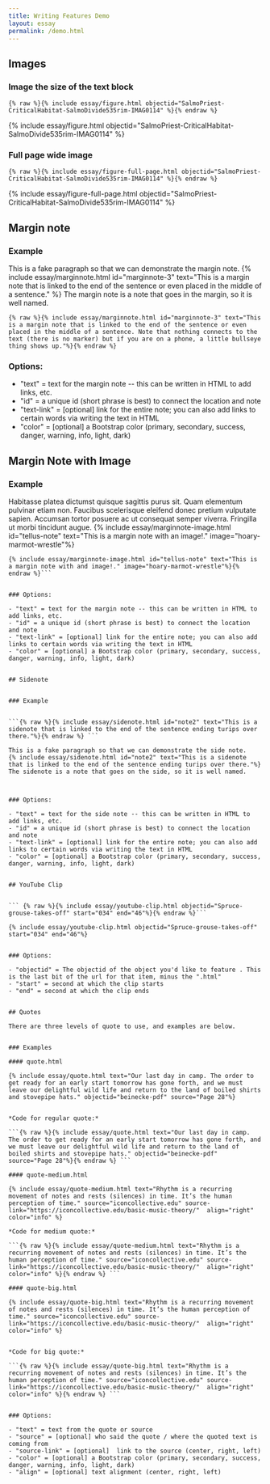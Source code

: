 ```yaml
---
title: Writing Features Demo
layout: essay
permalink: /demo.html
---
```



## Images 


### Image the size of the text block


```{% raw %}{% include essay/figure.html objectid="SalmoPriest-CriticalHabitat-SalmoDivide535rim-IMAG0114" %}{% endraw %} ```

{% include essay/figure.html objectid="SalmoPriest-CriticalHabitat-SalmoDivide535rim-IMAG0114" %}

### Full page wide image

```{% raw %}{% include essay/figure-full-page.html objectid="SalmoPriest-CriticalHabitat-SalmoDivide535rim-IMAG0114" %}{% endraw %}```

{% include essay/figure-full-page.html objectid="SalmoPriest-CriticalHabitat-SalmoDivide535rim-IMAG0114" %}


## Margin note 

### Example

This is a fake paragraph so that we can demonstrate the margin note. 
{% include essay/marginnote.html id="marginnote-3" text="This is a margin note that is linked to the end of the sentence or even placed in the middle of a sentence." %} The margin note is a note that goes in the margin, so it is well named. 

```{% raw %}{% include essay/marginnote.html id="marginnote-3" text="This is a margin note that is linked to the end of the sentence or even placed in the middle of a sentence. Note that nothing connects to the text (there is no marker) but if you are on a phone, a little bullseye thing shows up."%}{% endraw %} ```

### Options:

- "text" = text for the margin note -- this can be written in HTML to add links, etc. 
- "id" = a unique id (short phrase is best) to connect the location and note
- "text-link" = [optional] link for the entire note; you can also add links to certain words via writing the text in HTML
- "color" = [optional] a Bootstrap color (primary, secondary, success, danger, warning, info, light, dark)


## Margin Note with Image 


### Example

Habitasse platea dictumst quisque sagittis purus sit. Quam elementum pulvinar etiam non. Faucibus scelerisque eleifend donec pretium vulputate sapien. Accumsan tortor posuere ac ut consequat semper viverra. Fringilla ut morbi tincidunt augue. {% include essay/marginnote-image.html id="tellus-note" text="This is a margin note with an image!." image="hoary-marmot-wrestle"%}

``` {% raw %} 
{% include essay/marginnote-image.html id="tellus-note" text="This is a margin note with and image!." image="hoary-marmot-wrestle"%}{% endraw %}```


### Options:

- "text" = text for the margin note -- this can be written in HTML to add links, etc. 
- "id" = a unique id (short phrase is best) to connect the location and note
- "text-link" = [optional] link for the entire note; you can also add links to certain words via writing the text in HTML
- "color" = [optional] a Bootstrap color (primary, secondary, success, danger, warning, info, light, dark)


## Sidenote 


### Example


```{% raw %}{% include essay/sidenote.html id="note2" text="This is a sidenote that is linked to the end of the sentence ending turips over there."%}{% endraw %} ```

This is a fake paragraph so that we can demonstrate the side note. 
{% include essay/sidenote.html id="note2" text="This is a sidenote that is linked to the end of the sentence ending turips over there."%} The sidenote is a note that goes on the side, so it is well named. 



### Options:

- "text" = text for the side note -- this can be written in HTML to add links, etc. 
- "id" = a unique id (short phrase is best) to connect the location and note
- "text-link" = [optional] link for the entire note; you can also add links to certain words via writing the text in HTML
- "color" = [optional] a Bootstrap color (primary, secondary, success, danger, warning, info, light, dark)


## YouTube Clip 


``` {% raw %}{% include essay/youtube-clip.html objectid="Spruce-grouse-takes-off" start="034" end="46"%}{% endraw %}```

{% include essay/youtube-clip.html objectid="Spruce-grouse-takes-off" start="034" end="46"%}


### Options:

- "objectid" = The objectid of the object you'd like to feature . This is the last bit of the url for that item, minus the ".html"
- "start" = second at which the clip starts
- "end" = second at which the clip ends


## Quotes

There are three levels of quote to use, and examples are below. 


### Examples

#### quote.html

{% include essay/quote.html text="Our last day in camp. The order to get ready for an early start tomorrow has gone forth, and we must leave our delightful wild life and return to the land of boiled shirts and stovepipe hats." objectid="beinecke-pdf" source="Page 28"%}


*Code for regular quote:* 

```{% raw %}{% include essay/quote.html text="Our last day in camp. The order to get ready for an early start tomorrow has gone forth, and we must leave our delightful wild life and return to the land of boiled shirts and stovepipe hats." objectid="beinecke-pdf" source="Page 28"%}{% endraw %} ```

#### quote-medium.html

{% include essay/quote-medium.html text="Rhythm is a recurring movement of notes and rests (silences) in time. It’s the human perception of time." source="iconcollective.edu" source-link="https://iconcollective.edu/basic-music-theory/"  align="right" color="info" %}

*Code for medium quote:* 

```{% raw %}{% include essay/quote-medium.html text="Rhythm is a recurring movement of notes and rests (silences) in time. It’s the human perception of time." source="iconcollective.edu" source-link="https://iconcollective.edu/basic-music-theory/"  align="right" color="info" %}{% endraw %} ```

#### quote-big.html

{% include essay/quote-big.html text="Rhythm is a recurring movement of notes and rests (silences) in time. It’s the human perception of time." source="iconcollective.edu" source-link="https://iconcollective.edu/basic-music-theory/"  align="right" color="info" %}


*Code for big quote:* 

```{% raw %}{% include essay/quote-big.html text="Rhythm is a recurring movement of notes and rests (silences) in time. It’s the human perception of time." source="iconcollective.edu" source-link="https://iconcollective.edu/basic-music-theory/"  align="right" color="info" %}{% endraw %} ```


### Options:

- "text" = text from the quote or source
- "source" = [optional] who said the quote / where the quoted text is coming from 
- "source-link" = [optional]  link to the source (center, right, left)
- "color" = [optional] a Bootstrap color (primary, secondary, success, danger, warning, info, light, dark)
- "align" = [optional] text alignment (center, right, left)

